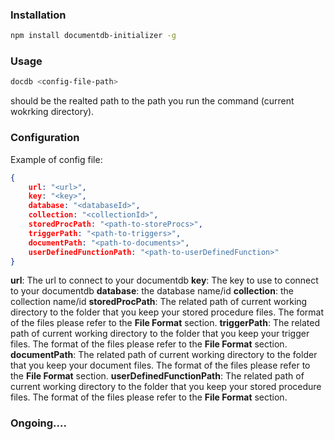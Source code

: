 
### Installation
```sh
npm install documentdb-initializer -g
```

### Usage

```sh
docdb <config-file-path>
```
<config-file-path> should be the realted path to the path you run the command (current wokrking directory).

### Configuration

Example of config file:
```json
{
    url: "<url>",
    key: "<key>",
    database: "<databaseId>",
    collection: "<collectionId>",
    storedProcPath: "<path-to-storeProcs>",
    triggerPath: "<path-to-triggers>",
    documentPath: "<path-to-documents>",
    userDefinedFunctionPath: "<path-to-userDefinedFunction>"
}
```
**url**: The url to connect to your documentdb
**key**: The key to use to connect to your documentdb
**database**: the database name/id
**collection**: the collection name/id
**storedProcPath**: The related path of current working directory to the folder that you keep your stored procedure files. The format of the files please refer to the **File Format** section.
**triggerPath**: The related path of current working directory to the folder that you keep your trigger files. The format of the files please refer to the **File Format** section.
**documentPath**: The related path of current working directory to the folder that you keep your document files. The format of the files please refer to the **File Format** section.
**userDefinedFunctionPath**: The related path of current working directory to the folder that you keep your stored procedure files. The format of the files please refer to the **File Format** section.

### Ongoing....